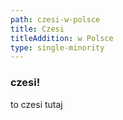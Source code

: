 ```yaml
---
path: czesi-w-polsce
title: Czesi
titleAddition: w Polsce
type: single-minority
---
```

### czesi!

to czesi tutaj